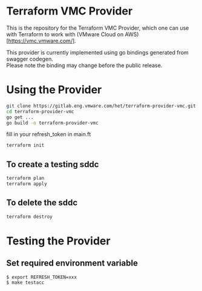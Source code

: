 # Terraform VMC Provider

This is the repository for the Terraform VMC Provider, which one can use with
Terraform to work with (VMware Cloud on AWS)[https://vmc.vmware.com/].

This provider is currently implemented using go bindings generated from swagger codegen.   
Please note the binding may change before the public release.

# Using the Provider

```sh
git clone https://gitlab.eng.vmware.com/het/terraform-provider-vmc.git
cd terraform-provider-vmc
go get ...
go build -o terraform-provider-vmc
```

fill in your refresh_token in main.ft

```sh
terraform init
```

## To create a testing sddc

```sh
terraform plan
terraform apply
```

## To delete the sddc

```sh
terraform destroy
```

# Testing the Provider

## Set required environment variable

```sh
$ export REFRESH_TOKEN=xxx
$ make testacc
```